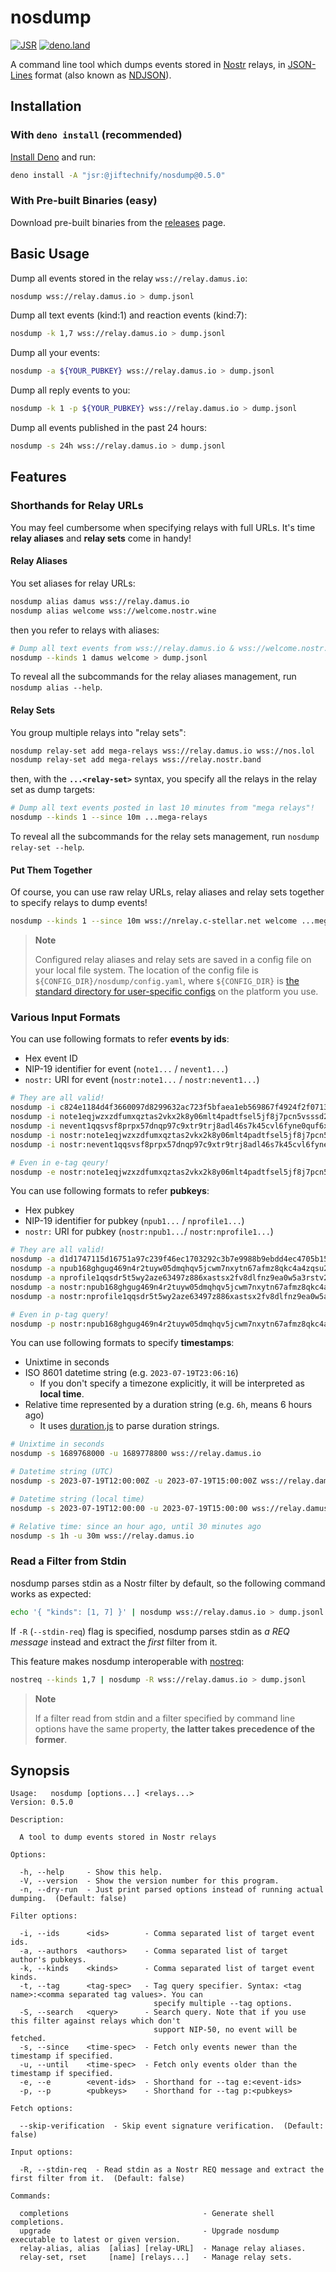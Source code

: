 # nosdump

[![JSR](https://jsr.io/badges/@jiftechnify/nosdump)](https://jsr.io/@jiftechnify/nosdump)
[![deno.land](https://shield.deno.dev/x/nosdump)](https://deno.land/x/nosdump)

A command line tool which dumps events stored in [Nostr](https://github.com/nostr-protocol/nostr) relays, in
[JSON-Lines](https://jsonlines.org/) format (also known as [NDJSON](http://ndjson.org/)).

## Installation

### With `deno install` (recommended)

[Install Deno](https://deno.land/manual/getting_started/installation) and run:

```sh
deno install -A "jsr:@jiftechnify/nosdump@0.5.0"
```

### With Pre-built Binaries (easy)

Download pre-built binaries from the [releases](https://github.com/jiftechnify/nosdump/releases) page.

## Basic Usage

Dump all events stored in the relay `wss://relay.damus.io`:

```sh
nosdump wss://relay.damus.io > dump.jsonl
```

Dump all text events (kind:1) and reaction events (kind:7):

```sh
nosdump -k 1,7 wss://relay.damus.io > dump.jsonl
```

Dump all your events:

```sh
nosdump -a ${YOUR_PUBKEY} wss://relay.damus.io > dump.jsonl
```

Dump all reply events to you:

```sh
nosdump -k 1 -p ${YOUR_PUBKEY} wss://relay.damus.io > dump.jsonl
```

Dump all events published in the past 24 hours:

```sh
nosdump -s 24h wss://relay.damus.io > dump.jsonl
```

## Features

### Shorthands for Relay URLs

You may feel cumbersome when specifying relays with full URLs. It's time **relay aliases** and **relay sets** come in handy!

#### Relay Aliases

You set aliases for relay URLs:

```sh
nosdump alias damus wss://relay.damus.io
nosdump alias welcome wss://welcome.nostr.wine
```

then you refer to relays with aliases:

```sh
# Dump all text events from wss://relay.damus.io & wss://welcome.nostr.wine
nosdump --kinds 1 damus welcome > dump.jsonl
```

To reveal all the subcommands for the relay aliases management, run `nosdump alias --help`.

#### Relay Sets

You group multiple relays into "relay sets":

```sh
nosdump relay-set add mega-relays wss://relay.damus.io wss://nos.lol
nosdump relay-set add mega-relays wss://relay.nostr.band
```

then, with the **`...<relay-set>`** syntax, you specify all the relays in the relay set as dump targets:

```sh
# Dump all text events posted in last 10 minutes from "mega relays"!
nosdump --kinds 1 --since 10m ...mega-relays
```

To reveal all the subcommands for the relay sets management, run `nosdump relay-set --help`.

#### Put Them Together

Of course, you can use raw relay URLs, relay aliases and relay sets together to specify relays to dump events!

```sh
nosdump --kinds 1 --since 10m wss://nrelay.c-stellar.net welcome ...mega-relays
```

> **Note**
>
> Configured relay aliases and relay sets are saved in a config file on your local file system. The location of the config file is
> `${CONFIG_DIR}/nosdump/config.yaml`, where `${CONFIG_DIR}` is
> [the standard directory for user-specific configs](https://github.com/rivy/js.xdg-portable?tab=readme-ov-file#xdgconfig-string) on the
> platform you use.

### Various Input Formats

You can use following formats to refer **events by ids**:

- Hex event ID
- NIP-19 identifier for event (`note1...` / `nevent1...`)
- `nostr:` URI for event (`nostr:note1...` / `nostr:nevent1...`)

```sh
# They are all valid!
nosdump -i c824e1184d4f3660097d8299632ac723f5bfaea1eb569867f4924f2f0713a321 wss://relay.damus.io
nosdump -i note1eqjwzxzdfumxqztas2vkx2k8y06mlt4padtfsel5jf8j7pcn5vsssd2g8m wss://relay.damus.io
nosdump -i nevent1qqsvsf8prpx57dnqp97c9xtr9trj8adl46s7k45cvl6fyne0quf6xggq2q33g wss://relay.damus.io
nosdump -i nostr:note1eqjwzxzdfumxqztas2vkx2k8y06mlt4padtfsel5jf8j7pcn5vsssd2g8m wss://relay.damus.io
nosdump -i nostr:nevent1qqsvsf8prpx57dnqp97c9xtr9trj8adl46s7k45cvl6fyne0quf6xggq2q33g wss://relay.damus.io

# Even in e-tag qeury!
nosdump -e nostr:note1eqjwzxzdfumxqztas2vkx2k8y06mlt4padtfsel5jf8j7pcn5vsssd2g8m wss://relay.damus.io
```

You can use following formats to refer **pubkeys**:

- Hex pubkey
- NIP-19 identifier for pubkey (`npub1...` / `nprofile1...`)
- `nostr:` URI for pubkey (`nostr:npub1...`/ `nostr:nprofile1...`)

```sh
# They are all valid!
nosdump -a d1d1747115d16751a97c239f46ec1703292c3b7e9988b9ebdd4ec4705b15ed44 wss://relay.damus.io
nosdump -a npub168ghgug469n4r2tuyw05dmqhqv5jcwm7nxytn67afmz8qkc4a4zqsu2dlc wss://relay.damus.io
nosdump -a nprofile1qqsdr5t5wy2aze63497z886xastsx2fv8dlfnz9ea0w5a3rstv2763qgyw5f5 wss://relay.damus.io
nosdump -a nostr:npub168ghgug469n4r2tuyw05dmqhqv5jcwm7nxytn67afmz8qkc4a4zqsu2dlc wss://relay.damus.io
nosdump -a nostr:nprofile1qqsdr5t5wy2aze63497z886xastsx2fv8dlfnz9ea0w5a3rstv2763qgyw5f5 wss://relay.damus.io

# Even in p-tag query!
nosdump -p nostr:npub168ghgug469n4r2tuyw05dmqhqv5jcwm7nxytn67afmz8qkc4a4zqsu2dlc wss://relay.damus.io
```

You can use following formats to specify **timestamps**:

- Unixtime in seconds
- ISO 8601 datetime string (e.g. `2023-07-19T23:06:16`)
  - If you don't specify a timezone explicitly, it will be interpreted as **local time**.
- Relative time represented by a duration string (e.g. `6h`, means 6 hours ago)
  - It uses [duration.js](https://jsr.io/@retraigo/duration) to parse duration strings.

```sh
# Unixtime in seconds
nosdump -s 1689768000 -u 1689778800 wss://relay.damus.io

# Datetime string (UTC)
nosdump -s 2023-07-19T12:00:00Z -u 2023-07-19T15:00:00Z wss://relay.damus.io

# Datetime string (local time)
nosdump -s 2023-07-19T12:00:00 -u 2023-07-19T15:00:00 wss://relay.damus.io

# Relative time: since an hour ago, until 30 minutes ago
nosdump -s 1h -u 30m wss://relay.damus.io
```

### Read a Filter from Stdin

nosdump parses stdin as a Nostr filter by default, so the following command works as expected:

```sh
echo '{ "kinds": [1, 7] }' | nosdump wss://relay.damus.io > dump.jsonl
```

If `-R` (`--stdin-req`) flag is specified, nosdump parses stdin as _a REQ message_ instead and extract the _first_ filter from it.

This feature makes nosdump interoperable with [nostreq](https://github.com/blakejakopovic/nostreq):

```sh
nostreq --kinds 1,7 | nosdump -R wss://relay.damus.io > dump.jsonl
```

> **Note**
>
> If a filter read from stdin and a filter specified by command line options have the same property, **the latter takes precedence of the
> former**.

## Synopsis

```
Usage:   nosdump [options...] <relays...>
Version: 0.5.0                           

Description:

  A tool to dump events stored in Nostr relays

Options:

  -h, --help     - Show this help.                                                               
  -V, --version  - Show the version number for this program.                                     
  -n, --dry-run  - Just print parsed options instead of running actual dumping.  (Default: false)

Filter options:

  -i, --ids      <ids>        - Comma separated list of target event ids.                                      
  -a, --authors  <authors>    - Comma separated list of target author's pubkeys.                               
  -k, --kinds    <kinds>      - Comma separated list of target event kinds.                                    
  -t, --tag      <tag-spec>   - Tag query specifier. Syntax: <tag name>:<comma separated tag values>. You can  
                                specify multiple --tag options.                                                
  -S, --search   <query>      - Search query. Note that if you use this filter against relays which don't      
                                support NIP-50, no event will be fetched.                                      
  -s, --since    <time-spec>  - Fetch only events newer than the timestamp if specified.                       
  -u, --until    <time-spec>  - Fetch only events older than the timestamp if specified.                       
  -e, --e        <event-ids>  - Shorthand for --tag e:<event-ids>                                              
  -p, --p        <pubkeys>    - Shorthand for --tag p:<pubkeys>                                                

Fetch options:

  --skip-verification  - Skip event signature verification.  (Default: false)

Input options:

  -R, --stdin-req  - Read stdin as a Nostr REQ message and extract the first filter from it.  (Default: false)

Commands:

  completions                              - Generate shell completions.                           
  upgrade                                  - Upgrade nosdump executable to latest or given version.
  relay-alias, alias  [alias] [relay-URL]  - Manage relay aliases.                                 
  relay-set, rset     [name] [relays...]   - Manage relay sets.
```

